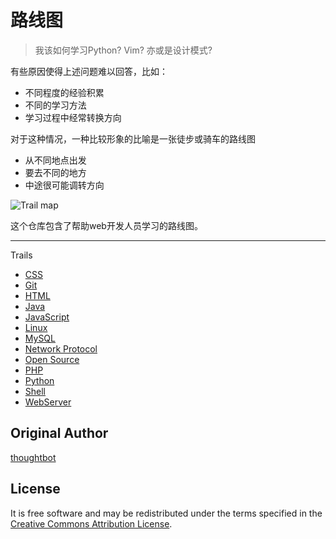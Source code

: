 路线图
=========

> 我该如何学习Python? Vim? 亦或是设计模式?

有些原因使得上述问题难以回答，比如：

* 不同程度的经验积累
* 不同的学习方法
* 学习过程中经常转换方向

对于这种情况，一种比较形象的比喻是一张徒步或骑车的路线图

* 从不同地点出发
* 要去不同的地方
* 中途很可能调转方向

![Trail map](http://media.tumblr.com/tumblr_m2jrde9jXS1qz5x9p.jpg)

这个仓库包含了帮助web开发人员学习的路线图。

------
Trails

* [CSS](trails/css.md)
* [Git](trails/git.md)
* [HTML](trails/html.md)
* [Java](trails/java.md)
* [JavaScript](trails/javascript.md)
* [Linux](trails/linux.md)
* [MySQL](trails/mysql.md)
* [Network Protocol](trails/network_protocol.md)
* [Open Source](trails/open_source.md)
* [PHP](trails/php.md)
* [Python](trails/python.md)
* [Shell](trails/shell.md)
* [WebServer](trails/webserver.md)

Original Author
---------------
[thoughtbot](https://github.com/thoughtbot/trail-map)

License
-------
It is free software and may be redistributed under the terms specified in the [Creative Commons Attribution
License](http://creativecommons.org/licenses/by/3.0/).


